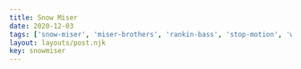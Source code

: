 ```yaml
---
title: Snow Miser
date: 2020-12-03
tags: ['snow-miser', 'miser-brothers', 'rankin-bass', 'stop-motion', 'winter']
layout: layouts/post.njk
key: snowmiser
---
```


